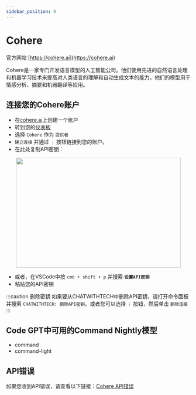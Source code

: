 ```yaml
---
sidebar_position: 9
---
```

# Cohere
官方网站 [https://cohere.ai](https://cohere.ai)

Cohere是一家专门开发语言模型的人工智能公司。他们使用先进的自然语言处理和机器学习技术来提高对人类语言的理解和自动生成文本的能力。他们的模型用于情感分析、摘要和机器翻译等应用。

## 连接您的Cohere账户
- 在[cohere.ai](https://cohere.ai/)上创建一个账户
- 转到您的[仪表板](https://dashboard.cohere.com/api-keys)
- 选择 `Cohere` 作为 `提供者`
- `建立连接` 并通过 `⋮` 按钮链接到您的账户。
- 在此处复制API密钥：

<p align="center">
      <img width="450" height="300" src="https://github.com/davila7/code-gpt-docs/assets/37567214/2a15c150-bbac-4376-9e0f-d96068220db2" />
</p>

 
- 或者，在VSCode中按 `cmd + shift + p` 并搜索 **`设置API密钥`**
- 粘贴您的API密钥

:::caution 删除密钥
如果要从CHATWITHTECH中删除API密钥，请打开命令面板并搜索 `CHATWITHTECH: 删除API密钥`。或者您可以选择 `⋮` 按钮，然后单击 `删除连接`
:::
## Code GPT中可用的Command Nightly模型
- command
- command-light
  
## API错误
如果您收到API错误，请查看以下链接：[Cohere API错误](https://docs.cohere.ai/reference/errors)
